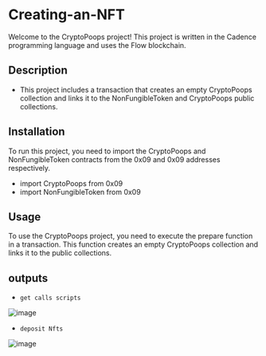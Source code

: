 # Creating-an-NFT

Welcome to the CryptoPoops project! This project is written in the Cadence programming language and uses the Flow blockchain.

## Description
   - This project includes a transaction that creates an empty CryptoPoops collection and links it to the NonFungibleToken and CryptoPoops public collections.

## Installation
  To run this project, you need to import the CryptoPoops and NonFungibleToken contracts from the 0x09 and 0x09 addresses respectively.
  
  - import CryptoPoops from 0x09
  - import NonFungibleToken from 0x09
  
  ## Usage
  
To use the CryptoPoops project, you need to execute the prepare function in a transaction. This function creates an empty CryptoPoops collection and links it to the public collections.

## outputs
- ` get calls scripts `
  
![image](https://github.com/InthiyazMohd/Creating-an-NFT/assets/163650159/945aaab8-8d95-4b41-b591-4debfffb3ea4)

- ` deposit Nfts `
  
![image](https://github.com/InthiyazMohd/Creating-an-NFT/assets/163650159/3d200eee-c394-46b7-a980-7bfcc610e7c6)

